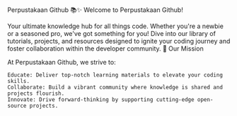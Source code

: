 Perpustakaan Github 📚✨
Welcome to Perpustakaan Github!

Your ultimate knowledge hub for all things code. Whether you're a newbie or a seasoned pro, we've got something for you! Dive into our library of tutorials, projects, and resources designed to ignite your coding journey and foster collaboration within the developer community.
🚀 Our Mission

At Perpustakaan Github, we strive to:

    Educate: Deliver top-notch learning materials to elevate your coding skills.
    Collaborate: Build a vibrant community where knowledge is shared and projects flourish.
    Innovate: Drive forward-thinking by supporting cutting-edge open-source projects.
